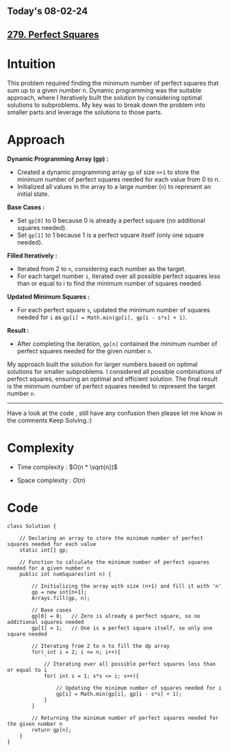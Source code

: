 ## Today's 08-02-24 
## [279. Perfect Squares](https://leetcode.com/problems/perfect-squares/description/?envType=daily-question&envId=2024-02-08)

# Intuition
<!-- Describe your first thoughts on how to solve this problem. -->
This problem required finding the minimum number of perfect squares that sum up to a given number n. Dynamic programming was the suitable approach, where I iteratively built the solution by considering optimal solutions to subproblems. My key was to break down the problem into smaller parts and leverage the solutions to those parts.

# Approach
<!-- Describe your approach to solving the problem. -->
**Dynamic Programming Array (gp) :**
- Created a dynamic programming array `gp` of size `n+1` to store the minimum number of perfect squares needed for each value from 0 to n.
- Initialized all values in the array to a large number (`n`) to represent an initial state.

**Base Cases :**
- Set `gp[0]` to 0 because 0 is already a perfect square (no additional squares needed).
- Set `gp[1]` to 1 because 1 is a perfect square itself (only one square needed).

**Filled Iteratively :**
- Iterated from 2 to `n`, considering each number as the target.
- For each target number `i`, iterated over all possible perfect squares less than or equal to i to find the minimum number of squares needed.

**Updated Minimum Squares :**
- For each perfect square `s`, updated the minimum number of squares needed for `i` as `gp[i] = Math.min(gp[i], gp[i - s*s] + 1)`.

**Result :**
- After completing the iteration, `gp[n]` contained the minimum number of perfect squares needed for the given number `n`.


My approach built the solution for larger numbers based on optimal solutions for smaller subproblems. I considered all possible combinations of perfect squares, ensuring an optimal and efficient solution. The final result is the minimum number of perfect squares needed to represent the target number `n`.

---
Have a look at the code , still have any confusion then please let me know in the comments
Keep Solving.:)
# Complexity
- Time complexity : $O(n * \sqrt{n})$
<!-- Add your time complexity here, e.g. $$O(n)$$ -->

- Space complexity : $O(n)$
<!-- Add your space complexity here, e.g. $$O(n)$$ -->

# Code
```
class Solution {

    // Declaring an array to store the minimum number of perfect squares needed for each value
    static int[] gp;

    // Function to calculate the minimum number of perfect squares needed for a given number n
    public int numSquares(int n) {
        
        // Initializing the array with size (n+1) and fill it with 'n'
        gp = new int[n+1];
        Arrays.fill(gp, n);
        
        // Base cases
        gp[0] = 0;   // Zero is already a perfect square, so no additional squares needed
        gp[1] = 1;   // One is a perfect square itself, so only one square needed
        
        // Iterating from 2 to n to fill the dp array
        for( int i = 2; i <= n; i++){
            `
            // Iterating over all possible perfect squares less than or equal to i
            for( int s = 1; s*s <= i; s++){
                
                // Updating the minimum number of squares needed for i
                gp[i] = Math.min(gp[i], gp[i - s*s] + 1);
            }
        }
        
        // Returning the minimum number of perfect squares needed for the given number n
        return gp[n];
    }
}
```
